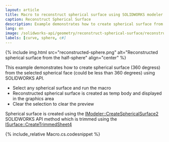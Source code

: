 ```yaml
---
layout: article
title: Macro to reconstruct spherical surface using SOLIDWORKS modeler API
caption: Reconstruct Spherical Surface
description: Example demonstrates how to create spherical surface from the selected spherical face using SOLIDWORKS API in C#
lang: en
image: /solidworks-api/geometry/reconstruct-spherical-surface/reconstructed-sphere.png
labels: [curve, sphere, c#]
---
```

{% include img.html src="reconstructed-sphere.png" alt="Reconstructed spherical surface from the half-sphere" align="center" %}

This example demonstrates how to create spherical surface (360 degress) from the selected spherical face (could be less than 360 degrees) using SOLIDWORKS API.

* Select any spherical surface and run the macro
* Reconstructed spherical surface is created as temp body and displayed in the graphics area
* Clear the selection to clear the preview

Spherical surface is created using the [IModeler::CreateSphericalSurface2](http://help.solidworks.com/2018/english/api/sldworksapi/solidworks.interop.sldworks~solidworks.interop.sldworks.imodeler~createsphericalsurface2.html) SOLIDWORKS API method which is trimmed using the [ISurface::CreateTrimmedSheet4](http://help.solidworks.com/2018/english/api/sldworksapi/solidworks.interop.sldworks~solidworks.interop.sldworks.isurface~createtrimmedsheet4.html)

{% include_relative Macro.cs.codesnippet %}
